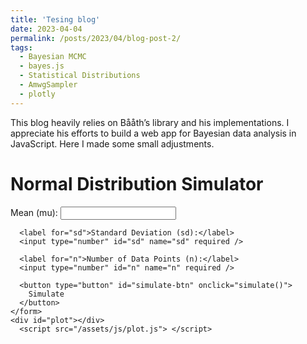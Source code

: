 ```yaml
---
title: 'Tesing blog'
date: 2023-04-04
permalink: /posts/2023/04/blog-post-2/
tags:
  - Bayesian MCMC
  - bayes.js
  - Statistical Distributions
  - AmwgSampler
  - plotly
---
```


This blog heavily relies on Bååth’s library and his implementations. I appreciate his efforts to build a web app for Bayesian data analysis in JavaScript. Here I made some small adjustments. 


<head>
  <title>Normal Distribution Simulator</title>
  <link rel="stylesheet" type="text/css" href="/assets/css/gpt-style.css" />
  <script src="https://cdn.plot.ly/plotly-latest.min.js"></script>
</head>
<body>

  <div class="container">
    <h1>Normal Distribution Simulator</h1>
    <form>
      <label for="mu">Mean (mu):</label>
      <input type="number" id="mu" name="mu" required />

      <label for="sd">Standard Deviation (sd):</label>
      <input type="number" id="sd" name="sd" required />
    
      <label for="n">Number of Data Points (n):</label>
      <input type="number" id="n" name="n" required />
    
      <button type="button" id="simulate-btn" onclick="simulate()">
        Simulate
      </button>
    </form>
    <div id="plot"></div>
      <script src="/assets/js/plot.js"> </script>
  </div>
</body>

